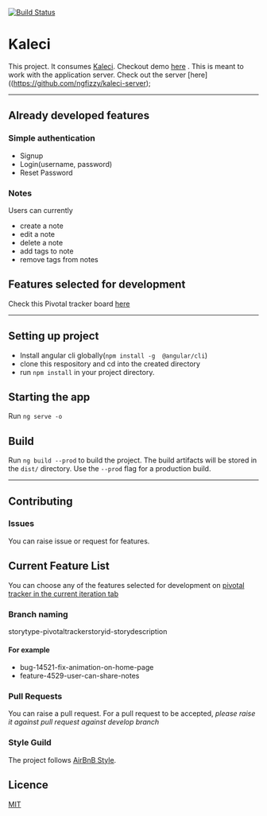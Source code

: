 [![Build Status](https://travis-ci.com/ngfizzy/kaleci.svg?branch=develop)](https://travis-ci.com/ngfizzy/kaleci)
# Kaleci

This project. It  consumes [Kaleci](https://github.com/ngfizzy/kaleci). Checkout demo [here](https://ngfizzy.github.io/kaleci) . This is meant to work with the application server. Check out the server [here]((https://github.com/ngfizzy/kaleci-server);

---------------------------------------------------------------------------------------------------------------------------------------------------------------
## Already developed features

### Simple authentication
  * Signup
  * Login(username, password)
  * Reset Password


### Notes
  Users can currently
  * create a note
  * edit a note
  * delete a note
  * add tags to note
  * remove tags from notes

## Features selected for development
Check this Pivotal tracker board [here](https://www.pivotaltracker.com/n/projects/2316355)

-----------------------------------------------------------------------------------------------------------------------------------------------------------------

## Setting up project
* Install angular cli globally(`npm install -g  @angular/cli`)
* clone this respository and cd into the created directory
* run `npm install` in your project directory.

## Starting the app

Run `ng serve -o`

## Build

Run `ng build --prod` to build the project. The build artifacts will be stored in the `dist/` directory. Use the `--prod` flag for a production build.

------------------------------------------------------------------------------------------------------------------------------------------------------------------
## Contributing

### Issues

You can raise issue or request for features.

## Current Feature List
You can choose any of the features selected for development on [ pivotal tracker in the current iteration tab](https://www.pivotaltracker.com/n/projects/2316355)
### Branch naming
storytype-pivotaltrackerstoryid-storydescription
#### For example
* bug-14521-fix-animation-on-home-page
* feature-4529-user-can-share-notes

### Pull Requests

You can raise a pull request. For a pull request to be accepted, _please raise it against pull request against develop branch_

### Style Guild

The project follows [AirBnB Style](https://github.com/airbnb/javascript).

## Licence 

[MIT](license)